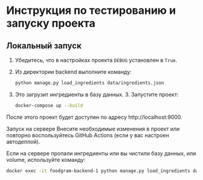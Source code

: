 # Инструкция по тестированию и запуску проекта

## Локальный запуск

1. Убедитесь, что в настройках проекта `DEBUG` установлен в `True`.

2. Из директории backend выполните команду:
   ```bash
   python manage.py load_ingredients data/ingredients.json

3. Это загрузит ингредиенты в базу данных. 3. Запустите проект:
    ```bash
    docker-compose up --build

После этого проект будет доступен по адресу http://localhost:9000.

Запуск на сервере
Внесите необходимые изменения в проект или
повторно воспользуйтесь GitHub Actions (если у вас настроен автодеплой).

Если на сервере пропали ингредиенты или вы чистили базу данных, или volume, 
используйте команду:

```bash
docker exec -it foodgram-backend-1 python manage.py load_ingredients data/ingredients.json
